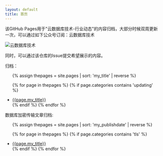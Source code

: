 ```yaml
---
layout: default
title: 首页
---
```

该GitHub Pages用于"云数据库技术-行业动态"的内容归档，大部分时候双周更新一次，可以通过如下公众号订阅：云数据库技术

![云数据库技术](https://cloud-database-tech.github.io/images/qrcode.jpg)

同时，可以通过该仓库的Issue提交希望展示的内容。

归档：
<ul>
{% assign thepages = site.pages | sort: 'my_title' | reverse %} 

{% for page in thepages %}
  {% if page.categories contains 'updating' %}
    <li>
    <a href="{{ page.url }}">{{page.my_title}}</a>
    </li>
  {% endif %}
{% endfor %}
</ul>

数据库加密传输文章归档:
<ul>
{% assign thepages = site.pages | sort: 'my_publishdate' | reverse %} 

{% for page in thepages %}
  {% if page.categories contains 'tls' %}
    <li>
    <a href="{{ page.url }}">{{page.my_title}}</a>
    </li>
  {% endif %}
{% endfor %}
</ul>
